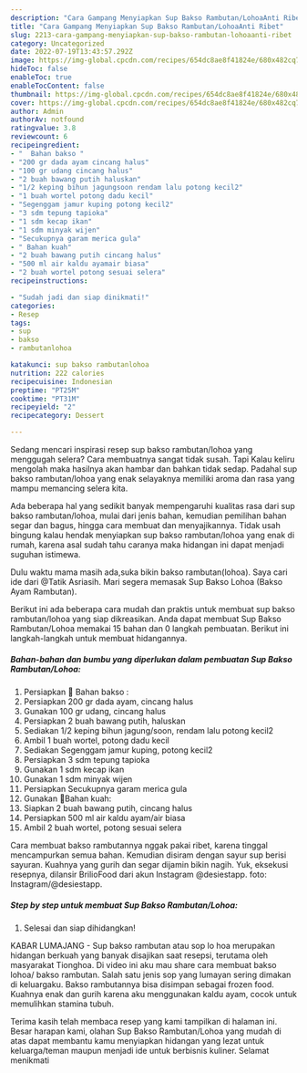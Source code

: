 ```yaml
---
description: "Cara Gampang Menyiapkan Sup Bakso Rambutan/LohoaAnti Ribet"
title: "Cara Gampang Menyiapkan Sup Bakso Rambutan/LohoaAnti Ribet"
slug: 2213-cara-gampang-menyiapkan-sup-bakso-rambutan-lohoaanti-ribet
category: Uncategorized
date: 2022-07-19T13:43:57.292Z
image: https://img-global.cpcdn.com/recipes/654dc8ae8f41824e/680x482cq70/sup-bakso-rambutanlohoa-foto-resep-utama.jpg
hideToc: false
enableToc: true
enableTocContent: false
thumbnail: https://img-global.cpcdn.com/recipes/654dc8ae8f41824e/680x482cq70/sup-bakso-rambutanlohoa-foto-resep-utama.jpg
cover: https://img-global.cpcdn.com/recipes/654dc8ae8f41824e/680x482cq70/sup-bakso-rambutanlohoa-foto-resep-utama.jpg
author: Admin
authorAv: notfound
ratingvalue: 3.8
reviewcount: 6
recipeingredient:
- "  Bahan bakso "
- "200 gr dada ayam cincang halus"
- "100 gr udang cincang halus"
- "2 buah bawang putih haluskan"
- "1/2 keping bihun jagungsoon rendam lalu potong kecil2"
- "1 buah wortel potong dadu kecil"
- "Segenggam jamur kuping potong kecil2"
- "3 sdm tepung tapioka"
- "1 sdm kecap ikan"
- "1 sdm minyak wijen"
- "Secukupnya garam merica gula"
- " Bahan kuah"
- "2 buah bawang putih cincang halus"
- "500 ml air kaldu ayamair biasa"
- "2 buah wortel potong sesuai selera"
recipeinstructions:

- "Sudah jadi dan siap dinikmati!"
categories:
- Resep
tags:
- sup
- bakso
- rambutanlohoa

katakunci: sup bakso rambutanlohoa 
nutrition: 222 calories
recipecuisine: Indonesian
preptime: "PT25M"
cooktime: "PT31M"
recipeyield: "2"
recipecategory: Dessert

---
```



Sedang mencari inspirasi resep sup bakso rambutan/lohoa yang menggugah selera? Cara membuatnya sangat tidak susah. Tapi Kalau keliru mengolah maka hasilnya akan hambar dan bahkan tidak sedap. Padahal sup bakso rambutan/lohoa yang enak selayaknya memiliki aroma dan rasa yang mampu memancing selera kita.


Ada beberapa hal yang sedikit banyak mempengaruhi kualitas rasa dari sup bakso rambutan/lohoa, mulai dari jenis bahan, kemudian pemilihan bahan segar dan bagus, hingga cara membuat dan menyajikannya. Tidak usah bingung kalau hendak menyiapkan sup bakso rambutan/lohoa yang enak di rumah, karena asal sudah tahu caranya maka hidangan ini dapat menjadi suguhan istimewa.

Dulu waktu mama masih ada,suka bikin bakso rambutan(lohoa). Saya cari ide dari @Tatik Asriasih. Mari segera memasak Sup Bakso Lohoa (Bakso Ayam Rambutan).


Berikut ini ada beberapa cara mudah dan praktis untuk membuat sup bakso rambutan/lohoa yang siap dikreasikan. Anda dapat membuat Sup Bakso Rambutan/Lohoa memakai 15 bahan dan 0 langkah pembuatan. Berikut ini langkah-langkah untuk membuat hidangannya.

<!--inarticleads1-->

##### Bahan-bahan dan bumbu yang diperlukan dalam pembuatan Sup Bakso Rambutan/Lohoa:

1. Persiapkan  🍪 Bahan bakso :
1. Persiapkan 200 gr dada ayam, cincang halus
1. Gunakan 100 gr udang, cincang halus
1. Persiapkan 2 buah bawang putih, haluskan
1. Sediakan 1/2 keping bihun jagung/soon, rendam lalu potong kecil2
1. Ambil 1 buah wortel, potong dadu kecil
1. Sediakan Segenggam jamur kuping, potong kecil2
1. Persiapkan 3 sdm tepung tapioka
1. Gunakan 1 sdm kecap ikan
1. Gunakan 1 sdm minyak wijen
1. Persiapkan Secukupnya garam merica gula
1. Gunakan  🍥Bahan kuah:
1. Siapkan 2 buah bawang putih, cincang halus
1. Persiapkan 500 ml air kaldu ayam/air biasa
1. Ambil 2 buah wortel, potong sesuai selera


Cara membuat bakso rambutannya nggak pakai ribet, karena tinggal mencampurkan semua bahan. Kemudian disiram dengan sayur sup berisi sayuran. Kuahnya yang gurih dan segar dijamin bikin nagih. Yuk, eksekusi resepnya, dilansir BrilioFood dari akun Instagram @desiestapp. foto: Instagram/@desiestapp. 

<!--inarticleads2-->

##### Step by step untuk membuat Sup Bakso Rambutan/Lohoa:


1. Selesai dan siap dihidangkan!

KABAR LUMAJANG - Sup bakso rambutan atau sop lo hoa merupakan hidangan berkuah yang banyak disajikan saat resepsi, terutama oleh masyarakat Tionghoa. Di video ini aku mau share cara membuat bakso lohoa/ bakso rambutan. Salah satu jenis sop yang lumayan sering dimakan di keluargaku. Bakso rambutannya bisa disimpan sebagai frozen food. Kuahnya enak dan gurih karena aku menggunakan kaldu ayam, cocok untuk memulihkan stamina tubuh. 

Terima kasih telah membaca resep yang kami tampilkan di halaman ini. Besar harapan kami, olahan Sup Bakso Rambutan/Lohoa yang mudah di atas dapat membantu kamu menyiapkan hidangan yang lezat untuk keluarga/teman maupun menjadi ide untuk berbisnis kuliner. Selamat menikmati
